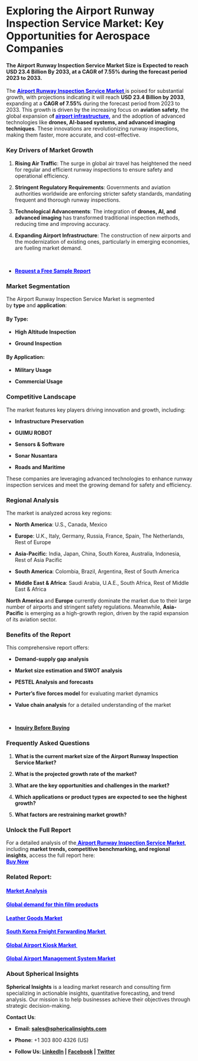 <h1><strong>Exploring the Airport Runway Inspection Service Market: Key Opportunities for Aerospace Companies<br /></strong></h1>
<h4><strong>The Airport Runway Inspection Service Market Size is Expected to reach USD 23.4 Billion By 2033, at a CAGR of 7.55% during the forecast period 2023 to 2033.</strong></h4>
<p>The&nbsp;<a href="https://www.sphericalinsights.com/reports/airport-runway-inspection-service-market" target="_blank" rel="noopener"><span style="color: #0000ff;"><strong>Airport Runway Inspection Service Market</strong></span>&nbsp;</a>is poised for substantial growth, with projections indicating it will reach&nbsp;<strong>USD 23.4 Billion by 2033</strong>, expanding at a&nbsp;<strong>CAGR of 7.55%</strong>&nbsp;during the forecast period from 2023 to 2033. This growth is driven by the increasing focus on&nbsp;<strong>aviation safety</strong>, the global expansion o<strong>f&nbsp;<span style="color: #0000ff;"><a style="color: #0000ff;" href="https://www.sphericalinsights.com/reports/lab-automation-market" target="_blank" rel="noopener">airport infrastructure</a>,</span></strong>&nbsp;and the adoption of advanced technologies like&nbsp;<strong>drones, AI-based systems, and advanced imaging techniques</strong>. These innovations are revolutionizing runway inspections, making them faster, more accurate, and cost-effective.</p>
<h3>Key Drivers of Market Growth</h3>
<ol start="1">
<li>
<p><strong>Rising Air Traffic</strong>: The surge in global air travel has heightened the need for regular and efficient runway inspections to ensure safety and operational efficiency.</p>
</li>
<li>
<p><strong>Stringent Regulatory Requirements</strong>: Governments and aviation authorities worldwide are enforcing stricter safety standards, mandating frequent and thorough runway inspections.</p>
</li>
<li>
<p><strong>Technological Advancements</strong>: The integration of&nbsp;<strong>drones, AI, and advanced imaging</strong>&nbsp;has transformed traditional inspection methods, reducing time and improving accuracy.</p>
</li>
<li>
<p><strong>Expanding Airport Infrastructure</strong>: The construction of new airports and the modernization of existing ones, particularly in emerging economies, are fueling market demand.</p>
</li>
</ol>
<p>&nbsp;</p>
<ul>
<li>
<p><span style="color: #0000ff;"><strong><a style="color: #0000ff;" href="https://www.sphericalinsights.com/request-sample/6761" target="_blank" rel="noopener noreferrer">Request a Free Sample Report</a></strong></span></p>
</li>
</ul>
<h3>Market Segmentation</h3>
<p>The Airport Runway Inspection Service Market is segmented by&nbsp;<strong>type</strong>&nbsp;and&nbsp;<strong>application</strong>:</p>
<h4>By Type:</h4>
<ul>
<li>
<p><strong>High Altitude Inspection</strong></p>
</li>
<li>
<p><strong>Ground Inspection</strong></p>
</li>
</ul>
<h4>By Application:</h4>
<ul>
<li>
<p><strong>Military Usage</strong></p>
</li>
<li>
<p><strong>Commercial Usage</strong></p>
</li>
</ul>
<h3>Competitive Landscape</h3>
<p>The market features key players driving innovation and growth, including:</p>
<ul>
<li>
<p><strong>Infrastructure Preservation</strong></p>
</li>
<li>
<p><strong>GUIMU ROBOT</strong></p>
</li>
<li>
<p><strong>Sensors &amp; Software</strong></p>
</li>
<li>
<p><strong>Sonar Nusantara</strong></p>
</li>
<li>
<p><strong>Roads and Maritime</strong></p>
</li>
</ul>
<p>These companies are leveraging advanced technologies to enhance runway inspection services and meet the growing demand for safety and efficiency.</p>
<h3>Regional Analysis</h3>
<p>The market is analyzed across key regions:</p>
<ul>
<li>
<p><strong>North America</strong>: U.S., Canada, Mexico</p>
</li>
<li>
<p><strong>Europe</strong>: U.K., Italy, Germany, Russia, France, Spain, The Netherlands, Rest of Europe</p>
</li>
<li>
<p><strong>Asia-Pacific</strong>: India, Japan, China, South Korea, Australia, Indonesia, Rest of Asia Pacific</p>
</li>
<li>
<p><strong>South America</strong>: Colombia, Brazil, Argentina, Rest of South America</p>
</li>
<li>
<p><strong>Middle East &amp; Africa</strong>: Saudi Arabia, U.A.E., South Africa, Rest of Middle East &amp; Africa</p>
</li>
</ul>
<p><strong>North America</strong>&nbsp;and&nbsp;<strong>Europe</strong>&nbsp;currently dominate the market due to their large number of airports and stringent safety regulations. Meanwhile,&nbsp;<strong>Asia-Pacific</strong>&nbsp;is emerging as a high-growth region, driven by the rapid expansion of its aviation sector.</p>
<h3>Benefits of the Report</h3>
<p>This comprehensive report offers:</p>
<ul>
<li>
<p><strong>Demand-supply gap analysis</strong></p>
</li>
<li>
<p><strong>Market size estimation and SWOT analysis</strong></p>
</li>
<li>
<p><strong>PESTEL Analysis and forecasts</strong></p>
</li>
<li>
<p><strong>Porter&rsquo;s five forces model</strong>&nbsp;for evaluating market dynamics</p>
</li>
<li>
<p><strong>Value chain analysis</strong>&nbsp;for a detailed understanding of the market</p>
</li>
</ul>
<p>&nbsp;</p>
<ul>
<li>
<p><strong><a href="https://www.sphericalinsights.com/inquiry-before-buying/6761" target="_blank" rel="noopener noreferrer">Inquiry Before Buying</a></strong></p>
</li>
</ul>
<h3>Frequently Asked Questions</h3>
<ol start="1">
<li>
<p><strong>What is the current market size of the Airport Runway Inspection Service Market?</strong></p>
</li>
<li>
<p><strong>What is the projected growth rate of the market?</strong></p>
</li>
<li>
<p><strong>What are the key opportunities and challenges in the market?</strong></p>
</li>
<li>
<p><strong>Which applications or product types are expected to see the highest growth?</strong></p>
</li>
<li>
<p><strong>What factors are restraining market growth?</strong></p>
</li>
</ol>
<h3>Unlock the Full Report</h3>
<p>For a detailed analysis of the<span style="color: #0000ff;"><a style="color: #0000ff;" href="https://www.sphericalinsights.com/reports/airport-runway-inspection-service-market" target="_blank" rel="noopener">&nbsp;<strong>Airport Runway Inspection Service Market</strong></a></span>, including&nbsp;<strong>market trends, competitive benchmarking, and regional insights</strong>, access the full report here:<br /><span style="color: #0000ff;"><strong><a style="color: #0000ff;" href="https://www.sphericalinsights.com/checkout/6761" target="_blank" rel="noopener noreferrer">Buy Now</a></strong></span></p>
<h3>Related Report:</h3>
<h4 class="news-post-title"><span style="color: #0000ff;"><a style="color: #0000ff;" href="https://www.sphericalinsights.com/fr/reports/thiochemicals-market" target="_blank" rel="noopener">Market Analysis</a></span></h4>
<h4 class="news-post-title"><span style="color: #0000ff;"><a style="color: #0000ff;" href="https://www.sphericalinsights.com/fr/reports/thin-film-drug-manufacturing-market" target="_blank" rel="noopener">Global demand for thin film products</a></span></h4>
<h4 class="news-post-title"><span style="color: #0000ff;"><a style="color: #0000ff;" href="https://www.sphericalinsights.com/de/reports/leather-goods-market" target="_blank" rel="noopener">Leather Goods Market</a></span></h4>
<h4 class="news-post-title"><span style="color: #0000ff;"><a style="color: #0000ff;" href="https://www.sphericalinsights.com/de/reports/south-korea-freight-forwarding-market" target="_blank" rel="noopener">South Korea Freight Forwarding Market&nbsp;</a></span></h4>
<h4><span style="color: #0000ff;"><a style="color: #0000ff;" href="https://www.globenewswire.com/news-release/2024/09/05/2941718/0/en/Global-Airport-Kiosk-Market-Size-To-Worth-USD-5-8-Billion-By-2033-l-CAGR-Of-5-80.html" target="_blank" rel="noopener">Global Airport Kiosk Market&nbsp;</a></span></h4>
<h4><span style="color: #0000ff;"><a style="color: #0000ff;" href="https://www.globenewswire.com/news-release/2024/09/05/2941099/0/en/Global-Airport-Management-System-Market-Size-To-Worth-USD-2-9-Billion-By-2033-CAGR-Of-6-81.html" target="_blank" rel="noopener">Global Airport Management System Market</a></span></h4>
<h3>About Spherical Insights</h3>
<p><strong>Spherical Insights</strong>&nbsp;is a leading market research and consulting firm specializing in actionable insights, quantitative forecasting, and trend analysis. Our mission is to help businesses achieve their objectives through strategic decision-making.</p>
<p><strong>Contact Us</strong>:</p>
<ul>
<li>
<p><strong>Email:&nbsp;<a href="mailto:sales@sphericalinsights.com" target="_blank" rel="noopener noreferrer">sales@sphericalinsights.com</a></strong></p>
</li>
<li>
<p><strong>Phone</strong>: +1 303 800 4326 (US)</p>
</li>
<li>
<p><strong>Follow Us:&nbsp;<a href="https://www.linkedin.com/" target="_blank" rel="noopener noreferrer">LinkedIn</a>&nbsp;|&nbsp;<a href="https://www.facebook.com/" target="_blank" rel="noopener noreferrer">Facebook</a>&nbsp;|&nbsp;<a href="https://www.twitter.com/" target="_blank" rel="noopener noreferrer">Twitter</a></strong></p>
</li>
</ul>
